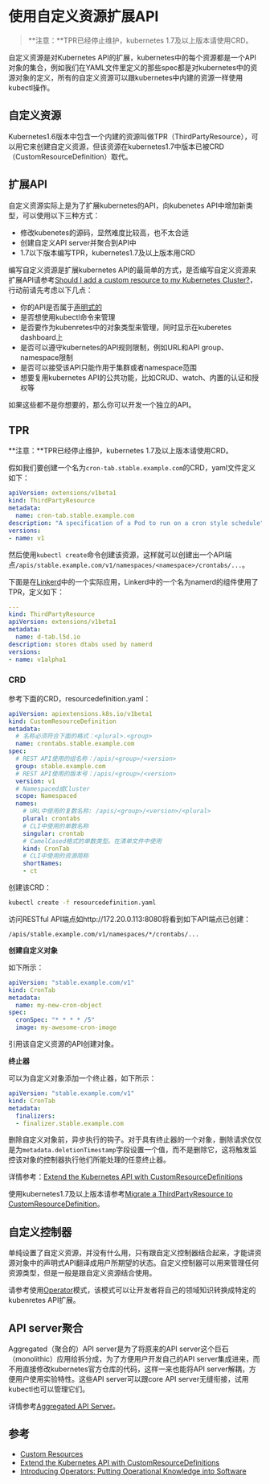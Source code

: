 # 使用自定义资源扩展API

> **注意：**TPR已经停止维护，kubernetes 1.7及以上版本请使用CRD。

自定义资源是对Kubernetes API的扩展，kubernetes中的每个资源都是一个API对象的集合，例如我们在YAML文件里定义的那些spec都是对kubernetes中的资源对象的定义，所有的自定义资源可以跟kubernetes中内建的资源一样使用kubectl操作。

## 自定义资源

Kubernetes1.6版本中包含一个内建的资源叫做TPR（ThirdPartyResource），可以用它来创建自定义资源，但该资源在kubernetes1.7中版本已被CRD（CustomResourceDefinition）取代。

## 扩展API

自定义资源实际上是为了扩展kubernetes的API，向kubenetes API中增加新类型，可以使用以下三种方式：

- 修改kubenetes的源码，显然难度比较高，也不太合适
- 创建自定义API server并聚合到API中
- 1.7以下版本编写TPR，kubernetes1.7及以上版本用CRD

编写自定义资源是扩展kubernetes API的最简单的方式，是否编写自定义资源来扩展API请参考[Should I add a custom resource to my Kubernetes Cluster?](https://kubernetes.io/docs/concepts/api-extension/custom-resources/)，行动前请先考虑以下几点：

- 你的API是否属于[声明式的](https://kubernetes.io/docs/concepts/api-extension/custom-resources/#declarative-apis)
- 是否想使用kubectl命令来管理
- 是否要作为kubenretes中的对象类型来管理，同时显示在kuberetes dashboard上
- 是否可以遵守kubernetes的API规则限制，例如URL和API group、namespace限制
- 是否可以接受该API只能作用于集群或者namespace范围
- 想要复用kubernetes API的公共功能，比如CRUD、watch、内置的认证和授权等

如果这些都不是你想要的，那么你可以开发一个独立的API。

## TPR

**注意：**TPR已经停止维护，kubernetes 1.7及以上版本请使用CRD。

假如我们要创建一个名为`cron-tab.stable.example.com`的CRD，yaml文件定义如下：

```yaml
apiVersion: extensions/v1beta1
kind: ThirdPartyResource
metadata:
  name: cron-tab.stable.example.com
description: "A specification of a Pod to run on a cron style schedule"
versions:
- name: v1
```

然后使用`kubectl create`命令创建该资源，这样就可以创建出一个API端点`/apis/stable.example.com/v1/namespaces/<namespace>/crontabs/...`。

下面是在[Linkerd](https://linkerd.io)中的一个实际应用，Linkerd中的一个名为namerd的组件使用了TPR，定义如下：
```yaml
---
kind: ThirdPartyResource
apiVersion: extensions/v1beta1
metadata:
  name: d-tab.l5d.io
description: stores dtabs used by namerd
versions:
- name: v1alpha1
```

### CRD

参考下面的CRD，resourcedefinition.yaml：

```yaml
apiVersion: apiextensions.k8s.io/v1beta1
kind: CustomResourceDefinition
metadata:
  # 名称必须符合下面的格式：<plural>.<group>
  name: crontabs.stable.example.com
spec:
  # REST API使用的组名称：/apis/<group>/<version>
  group: stable.example.com
  # REST API使用的版本号：/apis/<group>/<version>
  version: v1
  # Namespaced或Cluster
  scope: Namespaced
  names:
    # URL中使用的复数名称: /apis/<group>/<version>/<plural>
    plural: crontabs
    # CLI中使用的单数名称
    singular: crontab
    # CamelCased格式的单数类型。在清单文件中使用
    kind: CronTab
    # CLI中使用的资源简称
    shortNames:
    - ct
```

创建该CRD：

```bash
kubectl create -f resourcedefinition.yaml
```

访问RESTful API端点如http://172.20.0.113:8080将看到如下API端点已创建：

```
/apis/stable.example.com/v1/namespaces/*/crontabs/...
```

**创建自定义对象**

如下所示：

```yaml
apiVersion: "stable.example.com/v1"
kind: CronTab
metadata:
  name: my-new-cron-object
spec:
  cronSpec: "* * * * /5"
  image: my-awesome-cron-image
```

引用该自定义资源的API创建对象。

**终止器**

可以为自定义对象添加一个终止器，如下所示：

```yaml
apiVersion: "stable.example.com/v1"
kind: CronTab
metadata:
  finalizers:
  - finalizer.stable.example.com
```

删除自定义对象前，异步执行的钩子。对于具有终止器的一个对象，删除请求仅仅是为`metadata.deletionTimestamp`字段设置一个值，而不是删除它，这将触发监控该对象的控制器执行他们所能处理的任意终止器。

详情参考：[Extend the Kubernetes API with CustomResourceDefinitions](https://kubernetes.io/docs/tasks/access-kubernetes-api/extend-api-custom-resource-definitions/)

使用kubernetes1.7及以上版本请参考[Migrate a ThirdPartyResource to CustomResourceDefinition](https://kubernetes.io/docs/tasks/access-kubernetes-api/migrate-third-party-resource/)。

## 自定义控制器

单纯设置了自定义资源，并没有什么用，只有跟自定义控制器结合起来，才能讲资源对象中的声明式API翻译成用户所期望的状态。自定义控制器可以用来管理任何资源类型，但是一般是跟自定义资源结合使用。

请参考使用[Operator](https://coreos.com/blog/introducing-operators.html)模式，该模式可以让开发者将自己的领域知识转换成特定的kubenretes API扩展。

## API server聚合

Aggregated（聚合的）API  server是为了将原来的API server这个巨石（monolithic）应用给拆分成，为了方便用户开发自己的API server集成进来，而不用直接修改kubernetes官方仓库的代码，这样一来也能将API server解耦，方便用户使用实验特性。这些API server可以跟core API server无缝衔接，试用kubectl也可以管理它们。

详情参考[Aggregated API Server](aggregated-api-server.md)。

## 参考

- [Custom Resources](https://kubernetes.io/docs/concepts/api-extension/custom-resources/)
- [Extend the Kubernetes API with CustomResourceDefinitions](https://kubernetes.io/docs/tasks/access-kubernetes-api/extend-api-custom-resource-definitions/)
- [Introducing Operators: Putting Operational Knowledge into Software](https://coreos.com/blog/introducing-operators.html)